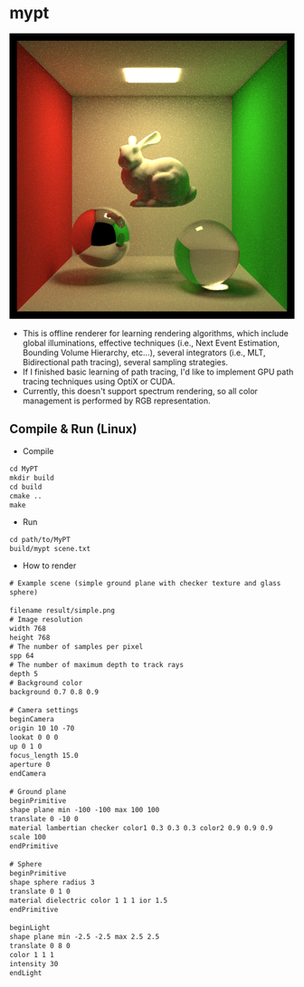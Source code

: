 # mypt

![current_thumbnail](result/result.png)

- This is offline renderer for learning rendering algorithms, which include global illuminations, effective techniques (i.e., Next Event Estimation, Bounding Volume Hierarchy, etc...), several integrators (i.e., MLT, Bidirectional path tracing), several sampling strategies.
- If I finished basic learning of path tracing, I'd like to implement GPU path tracing techniques using OptiX or CUDA.
- Currently, this doesn't support spectrum rendering, so all color management is performed by RGB representation.

## Compile & Run (Linux)

- Compile 
```
cd MyPT
mkdir build 
cd build
cmake ..
make
```

- Run
```
cd path/to/MyPT
build/mypt scene.txt
```

- How to render

```
# Example scene (simple ground plane with checker texture and glass sphere)

filename result/simple.png
# Image resolution
width 768
height 768
# The number of samples per pixel
spp 64
# The number of maximum depth to track rays
depth 5
# Background color
background 0.7 0.8 0.9

# Camera settings
beginCamera
origin 10 10 -70
lookat 0 0 0 
up 0 1 0
focus_length 15.0
aperture 0
endCamera

# Ground plane
beginPrimitive 
shape plane min -100 -100 max 100 100
translate 0 -10 0
material lambertian checker color1 0.3 0.3 0.3 color2 0.9 0.9 0.9 scale 100
endPrimitive

# Sphere
beginPrimitive
shape sphere radius 3
translate 0 1 0
material dielectric color 1 1 1 ior 1.5
endPrimitive

beginLight
shape plane min -2.5 -2.5 max 2.5 2.5
translate 0 8 0
color 1 1 1
intensity 30
endLight
```
